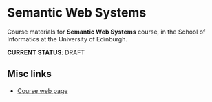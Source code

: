 # Semantic Web Systems

Course materials for **Semantic Web Systems** course, in the School of Informatics at the University of Edinburgh.

**CURRENT STATUS**: DRAFT

## Misc links

* [Course web page](http://www.inf.ed.ac.uk/teaching/courses/masws/)